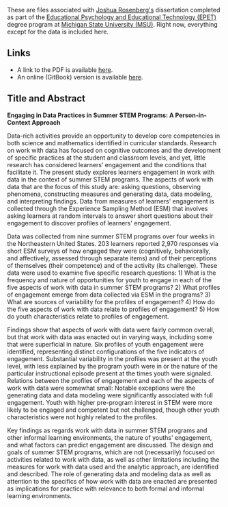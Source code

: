 These are files associated with [Joshua Rosenberg's](https://github.com/jrosen48/dissertation) dissertation completed as part of the [Educational Psychology and Educational Technology (EPET)](http://edutech.educ.msu.edu/programs/doctoral/) degree program at [Michigan State University (MSU)](https://msu.edu/). Right now, everything except for the data is included here. 

## Links

* A link to the PDF is available [here](https://github.com/jrosen48/dissertation/raw/master/docs/rosenberg-dissertation_mod.pdf).
* An online (GitBook) version is available [here](https://jrosen48.github.io/dissertation/).

## Title and Abstract

**Engaging in Data Practices in Summer STEM Programs: A Person-in-Context Approach**

Data-rich activities provide an opportunity to develop core competencies in both science and mathematics identified in curricular standards. Research on work with data has focused on cognitive outcomes and the development of specific practices at the student and classroom levels, and yet, little research has considered learners’ engagement and the conditions that facilitate it. The present study explores learners engagement in work with data in the context of summer STEM programs. The aspects of work with data that are the focus of this study are: asking questions, observing phenomena, constructing measures and generating data, data modeling, and interpreting findings. Data from measures of learners' engagement is collected through the Experience Sampling Method (ESM) that involves asking learners at random intervals to answer short questions about their engagement to discover profiles of learners' engagement.

Data was collected from nine summer STEM programs over four weeks in the Northeastern United States. 203 learners reported 2,970 responses via short ESM surveys of how engaged they were (cognitively, behaviorally, and affectively, assessed through separate items) and of their perceptions of themselves (their competence) and of the activity (its challenge).  These data were used to examine five specific research questions: 1) What is the frequency and nature of opportunities for youth to engage in each of the five aspects of work with data in summer STEM programs? 2) What profiles of engagement emerge from data collected via ESM in the programs? 3) What are sources of variability for the profiles of engagement? 4) How do the five aspects of work with data relate to profiles of engagement? 5) How do youth characteristics relate to profiles of engagement.

Findings show that aspects of work with data were fairly common overall, but that work with data was enacted out in varying ways, including some that were superficial in nature. Six profiles of youth engagement were identified, representing distinct configurations of the five indicators of engagement. Substantial variability in the profiles was present at the youth level, with less explained by the program youth were in or the nature of the particular instructional episode present at the times youth were signaled. Relations between the profiles of engagement and each of the aspects of work with data were somewhat small: Notable exceptions were the generating data and data modeling were significantly associated with full engagement. Youth with higher pre-program interest in STEM were more likely to be engaged and competent but not challenged, though other youth characteristics were not highly related to the profiles.

Key findings as regards work with data in summer STEM programs and other informal learning environments, the nature of youths' engagement, and what factors can predict engagement are discussed. The design and goals of summer STEM programs, which are not (necessarily) focused on activities related to work with data, as well as other limitations including the measures for work with data used and the analytic approach, are identified and described. The role of generating data and modeling data as well as attention to the specifics of how work with data are enacted are presented as implications for practice with relevance to both formal and informal learning environments.

